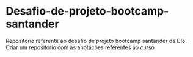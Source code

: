 # Desafio-de-projeto-bootcamp-santander
Repositório referente ao desafio de projeto bootcamp santander da Dio. Criar um repositório com as anotações referentes ao curso
